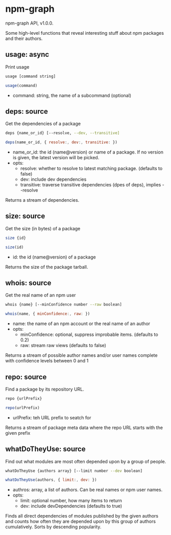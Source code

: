 # npm-graph

npm-graph API, v1.0.0.

Some high-level functions that reveal interesting stuff about npm packages and their authors.

## usage: async

Print usage

```bash
usage [command string]
```

```js
usage(command)
```

 - command: string, the name of a subcommand (optional)

## deps: source

Get the dependencies of a package

```bash
deps {name_or_id} [--resolve, --dev, --transitive]
```

```js
deps(name_or_id, { resolve:, dev:, transitive: })
```

 - name_or_id: the id (name@version) or name of a package. If no version is given, the latest version will be picked.
 - opts:
   - resolve: whether to resolve to latest matching package. (defaults to false) 
   - dev: include dev dependencies
   - transitive: traverse transitive dependencies (dpes of deps), implies --resolve

Returns a stream of dependencies.

## size: source

Get the size (in bytes) of a package

```bash
size {id}
```

```js
size(id)
```

 - id: the id (name@version) of a package

Returns the size of the package tarball.

## whois: source

Get the real name of an npm user

```bash
whois {name} [--minConfidence number --raw boolean]
```

```js
whois(name, { minConfidence:, raw: })
```

 - name: the name of an npm account or the real name of an author
 - opts:
   - minConfidence: optional, suppress improbable items. (defaults to 0.2) 
   - raw: stream raw views (defaults to false)

Returns a stream of possible author names and/or user names complete with confidence levels between 0 and 1

## repo: source

Find a package by its repository URL.

```bash
repo {urlPrefix}
```

```js
repo(urlPrefix)
```

 - urlPrefix: teh URL prefix to seatch for

Returns a stream of package meta data where the repo URL starts with the given prefix

## whatDoTheyUse: source

Find out what modules are most often depended upon by a group of people.

```bash
whatDoTheyUse {authors array} [--limit number --dev boolean]
```

```js
whatDoTheyUse(authors, { limit:, dev: })
```

 - authros: array, a list of authors. Can be real names or npm user names.
 - opts:
   - limit: optional number, how many items to return
   - dev: include devDependencies (defaults to true)

Finds all direct dependencies of modules published by the given authors and counts how often they are depended upon by this group of authors cumulatively. Sorts by descending popularity.

